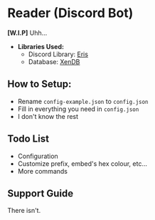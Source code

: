 # Reader (Discord Bot)

**[W.I.P]** Uhh...

- **Libraries Used:**
    - Discord Library: [Eris](https://github.com/abalabahaha/eris)
    - Database: [XenDB](https://github.com/NotMarx/xen.db)

## How to Setup:

- Rename `config-example.json` to `config.json`
- Fill in everything you need in `config.json`
- I don't know the rest

## Todo List

- Configuration
- Customize prefix, embed's hex colour, etc...
- More commands

## Support Guide

There isn't. 